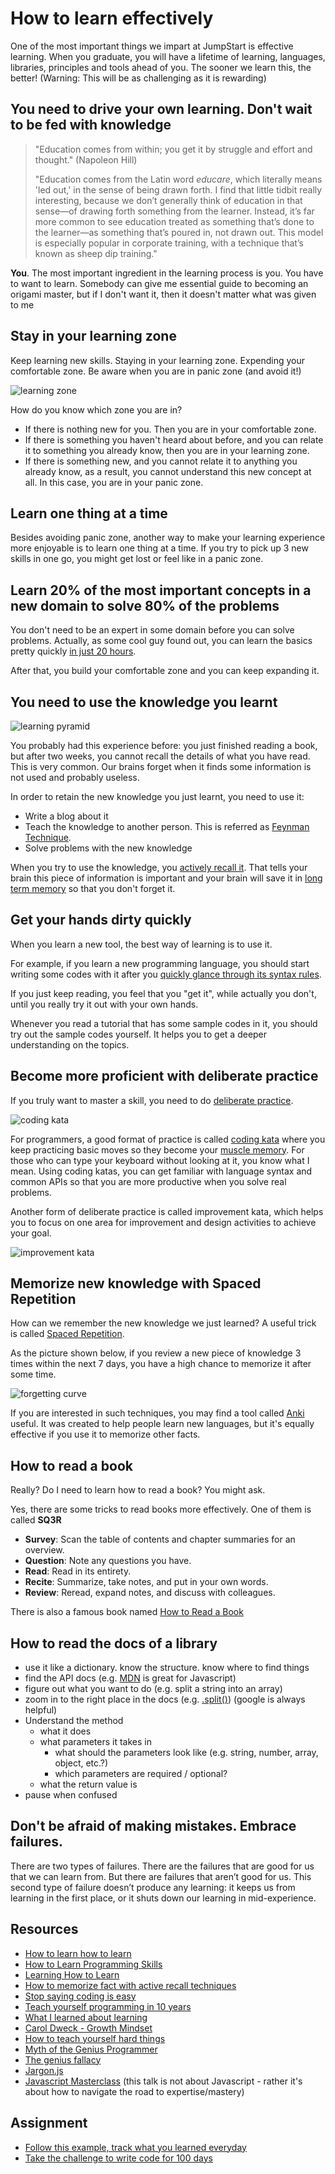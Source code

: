 # How to learn effectively

One of the most important things we impart at JumpStart is effective learning. When you graduate, you will have a lifetime of learning, languages, libraries, principles and tools ahead of you. The sooner we learn this, the better! \(Warning: This will be as challenging as it is rewarding\)

## You need to drive your own learning. Don't wait to be fed with knowledge

> "Education comes from within; you get it by struggle and effort and thought." \(Napoleon Hill\)
>
> "Education comes from the Latin word _educare_, which literally means 'led out,' in the sense of being drawn forth. I find that little tidbit really interesting, because we don’t generally think of education in that sense—of drawing forth something from the learner. Instead, it’s far more common to see education treated as something that’s done to the learner—as something that’s poured in, not drawn out. This model is especially popular in corporate training, with a technique that’s known as sheep dip training."
>

**You**. The most important ingredient in the learning process is you. You have to want to learn. Somebody can give me essential guide to becoming an origami master, but if I don't want it, then it doesn't matter what was given to me

## Stay in your learning zone

Keep learning new skills. Staying in your learning zone. Expending your comfortable zone. Be aware when you are in panic zone (and avoid it!)

![learning zone](.gitbook/assets/learning_zone.png)

How do you know which zone you are in?

- If there is nothing new for you. Then you are in your comfortable zone.
- If there is something you haven't heard about before, and you can relate it to something you already know, then you are in your learning zone.
- If there is something new, and you cannot relate it to anything you already know, as a result, you cannot understand this new concept at all. In this case, you are in your panic zone.

## Learn one thing at a time

Besides avoiding panic zone, another way to make your learning experience more enjoyable is to learn one thing at a time. If you try to pick up 3 new skills in one go, you might get lost or feel like in a panic zone.

## Learn 20% of the most important concepts in a new domain to solve 80% of the problems

You don't need to be an expert in some domain before you can solve problems. Actually, as some cool guy found out, you can learn the basics pretty quickly [in just 20 hours](https://first20hours.com/).

After that, you build your comfortable zone and you can keep expanding it.

## You need to use the knowledge you learnt

![learning pyramid](.gitbook/assets/learning_pyramid.jpg)

You probably had this experience before: you just finished reading a book, but after two weeks, you cannot recall the details of what you have read. This is very common. Our brains forget when it finds some information is not used and probably useless.

In order to retain the new knowledge you just learnt, you need to use it:

- Write a blog about it
- Teach the knowledge to another person. This is referred as [Feynman Technique](https://fs.blog/2012/04/feynman-technique/).
- Solve problems with the new knowledge

When you try to use the knowledge, you [actively recall it](https://en.wikipedia.org/wiki/Active_recall). That tells your brain this piece of information is important and your brain will save it in [long term memory](https://en.wikipedia.org/wiki/Long-term_memory) so that you don't forget it.

## Get your hands dirty quickly

When you learn a new tool, the best way of learning is to use it.

For example, if you learn a new programming language, you should start writing some codes with it after you [quickly glance through its syntax rules](https://learnxinyminutes.com/).

If you just keep reading, you feel that you "get it", while actually you don't, until you really try it out with your own hands.

Whenever you read a tutorial that has some sample codes in it, you should try out the sample codes yourself. It helps you to get a deeper understanding on the topics.

## Become more proficient with deliberate practice

If you truly want to master a skill, you need to do [deliberate practice](https://jamesclear.com/deliberate-practice-theory).

![coding kata](.gitbook/assets/kata.jpg)

For programmers, a good format of practice is called [coding kata](http://codekata.com/) where you keep practicing basic moves so they become your [muscle memory](https://en.wikipedia.org/wiki/Muscle_memory). For those who can type your keyboard without looking at it, you know what I mean. Using coding katas, you can get familiar with language syntax and common APIs so that you are more productive when you solve real problems.

Another form of deliberate practice is called improvement kata, which helps you to focus on one area for improvement and design activities to achieve your goal.

![improvement kata](.gitbook/assets/improvement_kata.png)

## Memorize new knowledge with Spaced Repetition

How can we remember the new knowledge we just learned? A useful trick is called [Spaced Repetition](https://lifeinthefastlane.com/learning-by-spaced-repetition/).

As the picture shown below, if you review a new piece of knowledge 3 times within the next 7 days, you have a high chance to memorize it after some time.

![forgetting curve](.gitbook/assets/forgetting-curve.png)

If you are interested in such techniques, you may find a tool called [Anki](https://apps.ankiweb.net/) useful. It was created to help people learn new languages, but it's equally effective if you use it to memorize other facts.

## How to read a book

Really? Do I need to learn how to read a book? You might ask.

Yes, there are some tricks to read books more effectively. One of them is called **SQ3R**

- **Survey**: Scan the table of contents and chapter summaries for an overview.
- **Question**: Note any questions you have.
- **Read**: Read in its entirety.
- **Recite**: Summarize, take notes, and put in your own words.
- **Review**: Reread, expand notes, and discuss with colleagues.

There is also a famous book named [How to Read a Book](https://www.amazon.com/How-Read-Book-Classic-Intelligent/dp/0671212095)

## How to read the docs of a library

- use it like a dictionary. know the structure. know where to find things
- find the API docs \(e.g. [MDN](https://developer.mozilla.org/en-US/docs/Web/JavaScript/Reference/Global_Objects) is great for Javascript\)
- figure out what you want to do \(e.g. split a string into an array\)
- zoom in to the right place in the docs \(e.g. [.split\(\)](https://developer.mozilla.org/en-US/docs/Web/JavaScript/Reference/Global_Objects/String/split)\) \(google is always helpful\)
- Understand the method
  - what it does
  - what parameters it takes in
    - what should the parameters look like \(e.g. string, number, array, object, etc.?\)
    - which parameters are required / optional?
  - what the return value is
- pause when confused

## Don't be afraid of making mistakes. Embrace failures.

There are two types of failures. There are the failures that are good for us that we can learn from. But there are failures that aren’t good for us. This second type of failure doesn’t produce any learning: it keeps us from learning in the first place, or it shuts down our learning in mid-experience.

## Resources

- [How to learn how to learn](https://flaviocopes.com/how-to-learn/)
- [How to Learn Programming Skills](https://www.codingblocks.net/podcast/how-to-learn-programming-skills/)
- [Learning How to Learn](https://www.coursera.org/learn/learning-how-to-learn)
- [How to memorize fact with active recall techniques](https://www.youtube.com/watch?v=ukLnPbIffxE)
- [Stop saying coding is easy](https://www.hanselman.com/blog/StopSayingLearningToCodeIsEasy.aspx)
- [Teach yourself programming in 10 years](http://norvig.com/21-days.html)
- [What I learned about learning](https://medium.com/@davified/what-i-learned-in-2017-about-learning-d185f1f38772)
- [Carol Dweck - Growth Mindset](https://www.youtube.com/watch?v=hiiEeMN7vbQ)
- [How to teach yourself hard things](https://jvns.ca/blog/2018/09/01/learning-skills-you-can-practice/)
- [Myth of the Genius Programmer](https://www.youtube.com/watch?v=0SARbwvhupQ)
- [The genius fallacy](http://jxyzabc.blogspot.sg/2017/09/the-genius-fallacy.html)
- [Jargon.js](http://jargon.js.org/)
- [Javascript Masterclass](https://www.youtube.com/watch?v=v0TFmdO4ZP0) \(this talk is not about Javascript - rather it's about how to navigate the road to expertise/mastery\)

## Assignment

- [Follow this example, track what you learned everyday](https://github.com/jbranchaud/til)
- [Take the challenge to write code for 100 days](https://www.100daysofcode.com/)